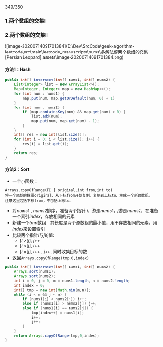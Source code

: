 349/350

### 1.两个数组的交集I



















### 2.两个数组的交集II

![image-20200714091701384](D:\Dev\SrcCode\geek-algorithm-leetcode\src\main\leetcode_manuscripts\nums\多解法解两个数组的交集[Persian Leopard].assets\image-20200714091701384.png)

#### 方法1：Hash

```java
public int[] intersect(int[] nums1, int[] nums2) {
    List<Integer> list = new ArrayList<>();
    Map<Integer, Integer> map = new HashMap<>();
    for (int num : nums1) {
        map.put(num, map.getOrDefault(num, 0) + 1);
    }
    for (int num : nums2) {
        if (map.containsKey(num) && map.get(num) > 0) {
            list.add(num);
            map.put(num, map.get(num) - 1);
        }
    }
    int[] res = new int[list.size()];
    for (int i = 0; i < list.size(); i++) {
        res[i] = list.get(i);
    }
    return res;
}
```



#### 方法2：Sort

- 一个小函数：

```
Arrays.copyOfRange(T[ ] original,int from,int to)
将一个原始的数组original，从下标from开始复制，复制到上标to，生成一个新的数组。
注意这里包括下标from，不包括上标to。
```

- 对$nums1$ , $nums2$排序，准备两个指针 $i$，游走$nums1$，$j$游走$nums2$，在准备一个索引$index$，存放相同的元素
- 新建一个$tmp$数组，其长度是两个源数组的最小值，用于存放相同的元素，用$index$来设置索引
- 比较两个指针$i$与$j$的值:
  - $[i]$>$[j]$, $j$++
  - $[i]$<$[j]$, $i$++
  - $[i]$=$[j]$, $i$++ , $j$++ ,同时收集目标的数
- 返回`Arrays.copyOfRange(tmp,0,index)`

```java
public int[] intersect(int[] nums1, int[] nums2) {
    Arrays.sort(nums1);
    Arrays.sort(nums2);
    int i = 0, j = 0, m = nums1.length, n = nums2.length;
    int index = 0;
    int[] tmp = new int[Math.min(m,n)];
    while (i < m && j < n) {
        if (nums1[i] < nums2[j]) i++;
        else if (nums1[i] > nums2[j]) j++;
        else if (nums1[i] == nums2[j]) {
            tmp[index++] = nums1[i];
            i++;
            j++;
        }
    }
    return Arrays.copyOfRange(tmp,0,index);
}
```





